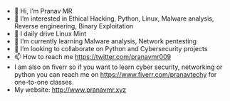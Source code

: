 - 👋 Hi, I’m Pranav MR
- 👀 I’m interested in Ethical Hacking, Python, Linux, Malware analysis, Reverse engineering,     Binary Exploitation
- 🐧 I daily drive Linux Mint
- 🌱 I’m currently learning Malware analysis, Network pentesting
- 💞️ I’m looking to collaborate on Python and Cybersecurity projects
- 📫 How to reach me https://twitter.com/pranavmr009
- I am also on fiverr so if you want to learn cyber security, networking or python you can reach me on
https://www.fiverr.com/pranavtechy for one-to-one classes.
- My website: http://www.pranavmr.xyz

<!---
Pranavmr009/Pranavmr009 is a ✨ special ✨ repository because its `README.md` (this file) appears on your GitHub profile.
You can click the Preview link to take a look at your changes.
--->
